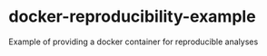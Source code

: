 docker-reproducibility-example
==============================

Example of providing a docker container for reproducible analyses
